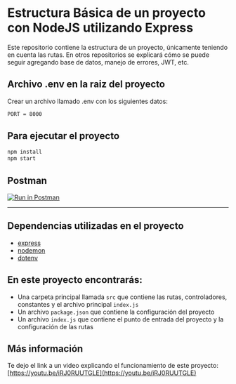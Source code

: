 # Estructura Básica de un proyecto con NodeJS utilizando Express

Este repositorio contiene la estructura de un proyecto, únicamente teniendo en cuenta las rutas. En otros repositorios se explicará cómo se puede seguir agregando base de datos, manejo de errores, JWT, etc.

## Archivo .env en la raiz del proyecto
Crear un archivo llamado .env con los siguientes datos:

```bash
PORT = 8000
```

## Para ejecutar el proyecto

```bash
npm install
npm start
```
## Postman

[![Run in Postman](https://run.pstmn.io/button.svg)](https://app.getpostman.com/run-collection/21047550-c23aa627-69b6-420d-94da-4b95b49a80e2?action=collection%2Ffork&collection-url=entityId%3D21047550-c23aa627-69b6-420d-94da-4b95b49a80e2%26entityType%3Dcollection%26workspaceId%3D1f4f77c5-eb75-4ee8-99d0-fbd51cc092df#?env%5BLOCALHOST%20BASE%5D=W3sia2V5IjoiVVJMIiwidmFsdWUiOiJodHRwOi8vbG9jYWxob3N0OjgwMDAiLCJlbmFibGVkIjp0cnVlfV0=)

---
## Dependencias utilizadas en el proyecto

- [express](https://expressjs.com/)
- [nodemon](https://nodemon.io/)
- [dotenv](https://www.npmjs.com/package/dotenv)

## En este proyecto encontrarás:

- Una carpeta principal llamada `src` que contiene las rutas, controladores, constantes y el archivo principal `index.js`
- Un archivo `package.json` que contiene la configuración del proyecto
- Un archivo `index.js` que contiene el punto de entrada del proyecto y la configuración de las rutas

## Más información
Te dejo el link a un video explicando el funcionamiento de este proyecto: [https://youtu.be/iRJ0RUUTGLE](https://youtu.be/iRJ0RUUTGLE)

